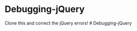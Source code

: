 Debugging-jQuery
================

Clone this and correct the jQuery errors!
#   D e b u g g i n g - j Q u e r y  
 